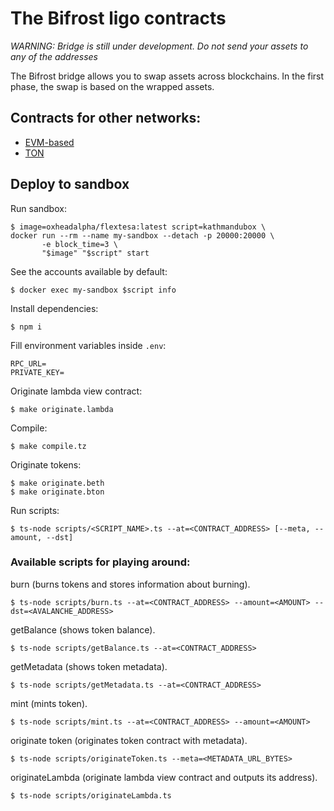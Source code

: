 # The Bifrost ligo contracts

_WARNING: Bridge is still under development. Do not send your assets to any of the addresses_

The Bifrost bridge allows you to swap assets across blockchains. In the first phase, the swap is based on the wrapped assets.

## Contracts for other networks:

- [EVM-based](https://github.com/bifrost-defi/bifrost-solidity-contracts)
- [TON](https://github.com/bifrost-defi/bifrost-ton-contracts)

## Deploy to sandbox

Run sandbox:

```shell
$ image=oxheadalpha/flextesa:latest script=kathmandubox \
docker run --rm --name my-sandbox --detach -p 20000:20000 \
       -e block_time=3 \
       "$image" "$script" start
```

See the accounts available by default:

```shell
$ docker exec my-sandbox $script info
```

Install dependencies:

```
$ npm i
```

Fill environment variables inside `.env`:

```
RPC_URL=
PRIVATE_KEY=
```

Originate lambda view contract:

```
$ make originate.lambda
```

Compile:

```
$ make compile.tz
```

Originate tokens:

```
$ make originate.beth
$ make originate.bton
```

Run scripts:

```
$ ts-node scripts/<SCRIPT_NAME>.ts --at=<CONTRACT_ADDRESS> [--meta, --amount, --dst]
```

### Available scripts for playing around:

burn (burns tokens and stores information about burning).

```
$ ts-node scripts/burn.ts --at=<CONTRACT_ADDRESS> --amount=<AMOUNT> --dst=<AVALANCHE_ADDRESS>
```

getBalance (shows token balance).

```
$ ts-node scripts/getBalance.ts --at=<CONTRACT_ADDRESS>
```

getMetadata (shows token metadata).

```
$ ts-node scripts/getMetadata.ts --at=<CONTRACT_ADDRESS>
```

mint (mints token).

```
$ ts-node scripts/mint.ts --at=<CONTRACT_ADDRESS> --amount=<AMOUNT>
```

originate token (originates token contract with metadata).

```
$ ts-node scripts/originateToken.ts --meta=<METADATA_URL_BYTES>
```

originateLambda (originate lambda view contract and outputs its address).

```
$ ts-node scripts/originateLambda.ts
```
